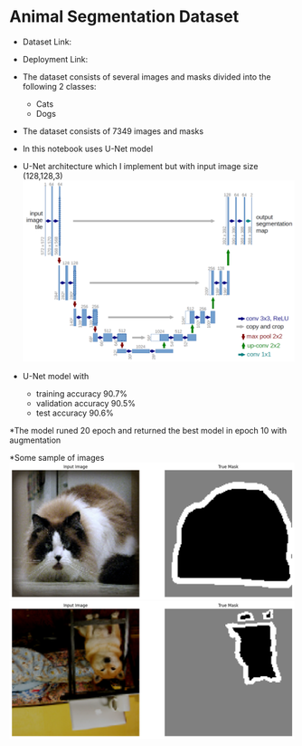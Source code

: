 # Animal Segmentation Dataset 
* Dataset Link:

* Deployment Link:

* The dataset consists of several images  and masks divided into the following 2 classes:
  - Cats
  - Dogs
* The dataset consists of 7349 images and masks
* In this notebook uses U-Net model
* U-Net architecture which I implement but with input image size (128,128,3)
![U-Net architecture](images/u-net-architecture.png)

* U-Net model with
  - training accuracy 90.7%
  - validation accuracy 90.5%
  - test accuracy 90.6%

*The model runed 20 epoch and returned the best model in epoch 10 with augmentation

*Some sample of images
![Cat image and mask](images/Cat_1.png)
![Dog image and mask](images/Dog_1.png)


 
